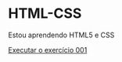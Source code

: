 # HTML-CSS

Estou aprendendo HTML5 e CSS


<a href="https://odavidflores.github.io/HTML-CSS/HTML-CSS-main/exercicios/ex001/index.html">Executar o exercício 001</a>
